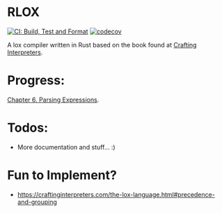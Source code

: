 # RLOX
[![CI: Build, Test and Format](https://github.com/ID-UNCLEAR/rlox/actions/workflows/ci.yml/badge.svg)](https://github.com/ID-UNCLEAR/rlox/actions/workflows/ci.yml)
[![codecov](https://codecov.io/gh/ID-UNCLEAR/rlox/graph/badge.svg?token=EBKZOOVXKZ)](https://codecov.io/gh/ID-UNCLEAR/rlox)

A lox compiler written in Rust based on the book found at [Crafting Interpreters](https://craftinginterpreters.com).

# Progress:
[Chapter 6. Parsing Expressions](https://craftinginterpreters.com/parsing-expressions.html).

# Todos:
- More documentation and stuff... :)

# Fun to Implement?
- https://craftinginterpreters.com/the-lox-language.html#precedence-and-grouping
